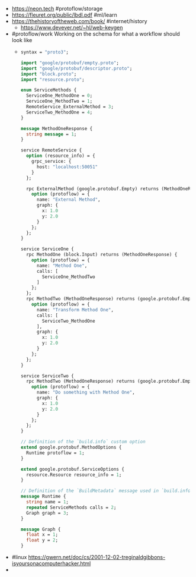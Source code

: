 - https://neon.tech #protoflow/storage
- https://fleuret.org/public/lbdl.pdf #ml/learn
- https://thehistoryoftheweb.com/book/ #internet/history
	- https://www.devever.net/~hl/web-keygen
- #protoflow/work Working on the schema for what a workflow should look like
	- ```protobuf
	  syntax = "proto3";
	  
	  import "google/protobuf/empty.proto";
	  import "google/protobuf/descriptor.proto";
	  import "block.proto";
	  import "resource.proto";
	  
	  enum ServiceMethods {
	    ServiceOne_MethodOne = 0;
	    ServiceOne_MethodTwo = 1;
	    RemoteService_ExternalMethod = 3;
	    ServiceTwo_MethodOne = 4;
	  }
	  
	  message MethodOneResponse {
	    string message = 1;
	  }
	  
	  service RemoteService {
	    option (resource_info) = {
	      grpc_service: {
	        host: "localhost:50051"
	      }
	    };
	  
	    rpc ExternalMethod (google.protobuf.Empty) returns (MethodOneResponse) {
	      option (protoflow) = {
	        name: "External Method",
	        graph: {
	          x: 1.0
	          y: 2.0
	        }
	      };
	    };
	  }
	  
	  service ServiceOne {
	    rpc MethodOne (block.Input) returns (MethodOneResponse) {
	      option (protoflow) = {
	        name: "Method One",
	        calls: [
	          ServiceOne_MethodTwo
	        ]
	      };
	    };
	    rpc MethodTwo (MethodOneResponse) returns (google.protobuf.Empty) {
	      option (protoflow) = {
	        name: "Transform Method One",
	        calls: [
	          ServiceTwo_MethodOne
	        ],
	        graph: {
	          x: 1.0
	          y: 2.0
	        }
	      };
	    };
	  }
	  
	  service ServiceTwo {
	    rpc MethodTwo (MethodOneResponse) returns (google.protobuf.Empty) {
	      option (protoflow) = {
	        name: "Do something with Method One",
	        graph: {
	          x: 1.0
	          y: 2.0
	        }
	      };
	    };
	  }
	  
	  // Definition of the `build.info` custom option
	  extend google.protobuf.MethodOptions {
	    Runtime protoflow = 1;
	  }
	  
	  extend google.protobuf.ServiceOptions {
	    resource.Resource resource_info = 1;
	  }
	  
	  // Definition of the `BuildMetadata` message used in `build.info`
	  message Runtime {
	    string name = 1;
	    repeated ServiceMethods calls = 2;
	    Graph graph = 3;
	  }
	  
	  message Graph {
	    float x = 1;
	    float y = 2;
	  }
	  ```
- #linux https://gwern.net/doc/cs/2001-12-02-treginaldgibbons-isyoursonacomputerhacker.html
-